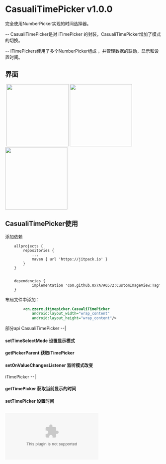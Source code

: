 # CasualiTimePicker v1.0.0
完全使用NumberPicker实现的时间选择器。<p>
 -- CasualiTimePicker是对 iTimePicker 的封装，CasualiTimePicker增加了模式的切换。<p>
 -- iTimePickers使用了多个NumberPicker组成 ，并管理数据的联动，显示和设置时间。<p>
 
 
 

## 界面
![]()![]()
<img style="display:inline" width="200" src="https://blog-static.cnblogs.com/files/zzerx/itimepicker1.gif"/>
<img style="display:inline" width="200" src="https://blog-static.cnblogs.com/files/zzerx/itimepicker2.gif"/>
<img style="display:inline" width="200" src="https://blog-static.cnblogs.com/files/zzerx/itimepicker3.gif"/>

## CasualiTimePicker使用
添加依赖<p>
 

```
	allprojects {
		repositories {
			...
			maven { url 'https://jitpack.io' }
		}
	}
```
```

	dependencies {
	        implementation 'com.github.0x7A7A6572:CustomImageView:Tag'
	}
```
布局文件中添加：
```xml
        <cn.zzerx.itimepicker.CasualiTimePicker
            android:layout_width="wrap_content"
            android:layout_height="wrap_content"/>
```


部分api
CasualiTimePicker --|


#### setTimeSelectMode 设置显示模式
#### getPickerParent 获取iTimePicker
#### setOnValueChangesListener 监听模式改变 


iTimePicker --|
   #### getTimePicker 获取当前显示的时间
   #### setTimePicker 设置时间
   
   
## ![下载Demo](https://github.com/0x7A7A6572/CasualiTimePicker/blob/master/app-debug.apk)

